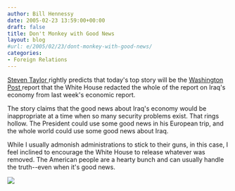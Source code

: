 ```yaml
---
author: Bill Hennessy
date: 2005-02-23 13:59:00+00:00
draft: false
title: Don't Monkey with Good News
layout: blog
#url: e/2005/02/23/dont-monkey-with-good-news/
categories:
- Foreign Relations
---
```


[Steven Taylor ](https://www.poliblogger.com/index.php?p=6298)rightly predicts that today's top story will be the [Washington Post ](https://www.washingtonpost.com/wp-dyn/articles/A45323-2005Feb22.html?referrer=email)report that the White House redacted the whole of the report on Iraq's economy from last week's economic report.




The story claims that the good news about Iraq's economy would be inappropriate at a time when so many security problems exist. That rings hollow. The President could use some good news in his European trip, and the whole world could use some good news about Iraq.




While I usually admonish administrations to stick to their guns, in this case, I feel inclined to encourage the White House to release whatever was removed. The American people are a hearty bunch and can usually handle the truth--even when it's good news.







![](https://blog.billhennessy.com/aggbug.aspx?PostID=1206)

